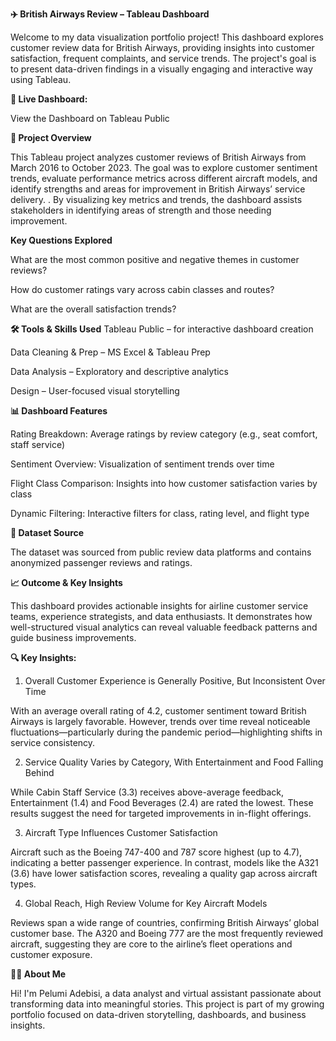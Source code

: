**✈️ British Airways Review – Tableau Dashboard**

Welcome to my data visualization portfolio project! This dashboard explores customer review data for British Airways, providing insights into customer satisfaction, frequent complaints, and service trends. The project's goal is to present data-driven findings in a visually engaging and interactive way using Tableau.

**🔗 Live Dashboard:**

View the Dashboard on Tableau Public

**📌 Project Overview**

This Tableau project analyzes customer reviews of British Airways from March 2016 to October 2023. The goal was to explore customer sentiment trends, evaluate performance metrics across different aircraft models, and identify strengths and areas for improvement in British Airways’ service delivery. . By visualizing key metrics and trends, the dashboard assists stakeholders in identifying areas of strength and those needing improvement.

**Key Questions Explored**

What are the most common positive and negative themes in customer reviews?

How do customer ratings vary across cabin classes and routes?

What are the overall satisfaction trends?

**🛠️ Tools & Skills Used**
Tableau Public – for interactive dashboard creation

Data Cleaning & Prep – MS Excel & Tableau Prep

Data Analysis – Exploratory and descriptive analytics

Design – User-focused visual storytelling

**📊 Dashboard Features**

Rating Breakdown: Average ratings by review category (e.g., seat comfort, staff service)

Sentiment Overview: Visualization of sentiment trends over time

Flight Class Comparison: Insights into how customer satisfaction varies by class

Dynamic Filtering: Interactive filters for class, rating level, and flight type

**📁 Dataset Source**

The dataset was sourced from public review data platforms and contains anonymized passenger reviews and ratings.

**📈 Outcome & Key Insights**

This dashboard provides actionable insights for airline customer service teams, experience strategists, and data enthusiasts. It demonstrates how well-structured visual analytics can reveal valuable feedback patterns and guide business improvements.

**🔍 Key Insights:**

1. Overall Customer Experience is Generally Positive, But Inconsistent Over Time

With an average overall rating of 4.2, customer sentiment toward British Airways is largely favorable. However, trends over time reveal noticeable fluctuations—particularly during the pandemic period—highlighting shifts in service consistency.

2. Service Quality Varies by Category, With Entertainment and Food Falling Behind

While Cabin Staff Service (3.3) receives above-average feedback, Entertainment (1.4) and Food Beverages (2.4) are rated the lowest. These results suggest the need for targeted improvements in in-flight offerings.

3. Aircraft Type Influences Customer Satisfaction

Aircraft such as the Boeing 747-400 and 787 score highest (up to 4.7), indicating a better passenger experience. In contrast, models like the A321 (3.6) have lower satisfaction scores, revealing a quality gap across aircraft types.

4. Global Reach, High Review Volume for Key Aircraft Models

Reviews span a wide range of countries, confirming British Airways’ global customer base. The A320 and Boeing 777 are the most frequently reviewed aircraft, suggesting they are core to the airline’s fleet operations and customer exposure.


**🙋‍♀️ About Me**

Hi! I'm Pelumi Adebisi, a data analyst and virtual assistant passionate about transforming data into meaningful stories. This project is part of my growing portfolio focused on data-driven storytelling, dashboards, and business insights.
